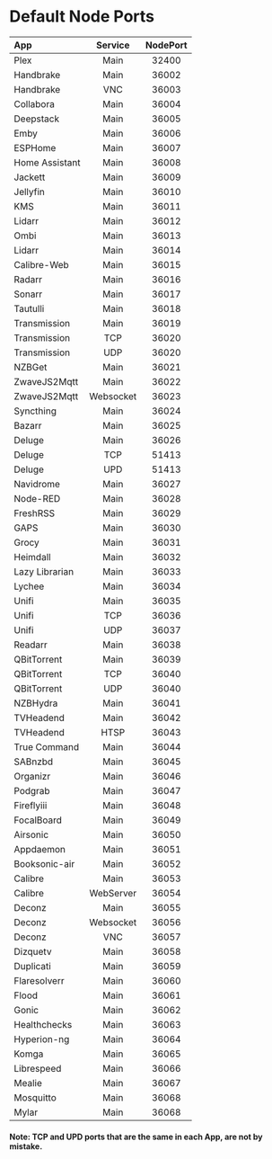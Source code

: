 # Default Node Ports

| App            |  Service  | NodePort |
| :------------- | :-------: | :------: |
| Plex           |   Main    |  32400   |
| Handbrake      |   Main    |  36002   |
| Handbrake      |    VNC    |  36003   |
| Collabora      |   Main    |  36004   |
| Deepstack      |   Main    |  36005   |
| Emby           |   Main    |  36006   |
| ESPHome        |   Main    |  36007   |
| Home Assistant |   Main    |  36008   |
| Jackett        |   Main    |  36009   |
| Jellyfin       |   Main    |  36010   |
| KMS            |   Main    |  36011   |
| Lidarr         |   Main    |  36012   |
| Ombi           |   Main    |  36013   |
| Lidarr         |   Main    |  36014   |
| Calibre-Web    |   Main    |  36015   |
| Radarr         |   Main    |  36016   |
| Sonarr         |   Main    |  36017   |
| Tautulli       |   Main    |  36018   |
| Transmission   |   Main    |  36019   |
| Transmission   |    TCP    |  36020   |
| Transmission   |    UDP    |  36020   |
| NZBGet         |   Main    |  36021   |
| ZwaveJS2Mqtt   |   Main    |  36022   |
| ZwaveJS2Mqtt   | Websocket |  36023   |
| Syncthing      |   Main    |  36024   |
| Bazarr         |   Main    |  36025   |
| Deluge         |   Main    |  36026   |
| Deluge         |    TCP    |  51413   |
| Deluge         |    UPD    |  51413   |
| Navidrome      |   Main    |  36027   |
| Node-RED       |   Main    |  36028   |
| FreshRSS       |   Main    |  36029   |
| GAPS           |   Main    |  36030   |
| Grocy          |   Main    |  36031   |
| Heimdall       |   Main    |  36032   |
| Lazy Librarian |   Main    |  36033   |
| Lychee         |   Main    |  36034   |
| Unifi          |   Main    |  36035   |
| Unifi          |    TCP    |  36036   |
| Unifi          |    UDP    |  36037   |
| Readarr        |   Main    |  36038   |
| QBitTorrent    |   Main    |  36039   |
| QBitTorrent    |    TCP    |  36040   |
| QBitTorrent    |    UDP    |  36040   |
| NZBHydra       |   Main    |  36041   |
| TVHeadend      |   Main    |  36042   |
| TVHeadend      |   HTSP    |  36043   |
| True Command   |   Main    |  36044   |
| SABnzbd        |   Main    |  36045   |
| Organizr       |   Main    |  36046   |
| Podgrab        |   Main    |  36047   |
| Fireflyiii     |   Main    |  36048   |
| FocalBoard     |   Main    |  36049   |
| Airsonic       |   Main    |  36050   |
| Appdaemon      |   Main    |  36051   |
| Booksonic-air  |   Main    |  36052   |
| Calibre        |   Main    |  36053   |
| Calibre        | WebServer |  36054   |
| Deconz         |   Main    |  36055   |
| Deconz         | Websocket |  36056   |
| Deconz         |    VNC    |  36057   |
| Dizquetv       |   Main    |  36058   |
| Duplicati      |   Main    |  36059   |
| Flaresolverr   |   Main    |  36060   |
| Flood          |   Main    |  36061   |
| Gonic          |   Main    |  36062   |
| Healthchecks   |   Main    |  36063   |
| Hyperion-ng    |   Main    |  36064   |
| Komga          |   Main    |  36065   |
| Librespeed     |   Main    |  36066   |
| Mealie         |   Main    |  36067   |
| Mosquitto      |   Main    |  36068   |
| Mylar          |   Main    |  36068   |

#### Note: TCP and UPD ports that are the same in each App, are not by mistake.
